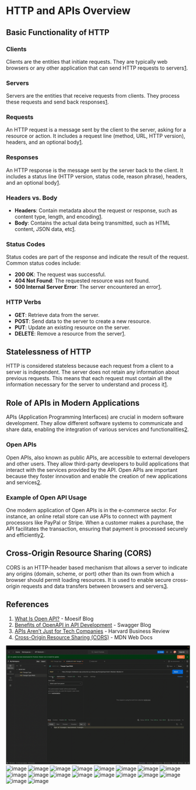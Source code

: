 # HTTP and APIs Overview

## Basic Functionality of HTTP

### Clients

Clients are the entities that initiate requests. They are typically web browsers or any other application that can send HTTP requests to servers[1](https://www.moesif.com/blog/technical/api-development/What-Is-Open-API/).

### Servers

Servers are the entities that receive requests from clients. They process these requests and send back responses[1](https://www.moesif.com/blog/technical/api-development/What-Is-Open-API/).

### Requests

An HTTP request is a message sent by the client to the server, asking for a resource or action. It includes a request line (method, URL, HTTP version), headers, and an optional body[1](https://www.moesif.com/blog/technical/api-development/What-Is-Open-API/).

### Responses

An HTTP response is the message sent by the server back to the client. It includes a status line (HTTP version, status code, reason phrase), headers, and an optional body[1](https://www.moesif.com/blog/technical/api-development/What-Is-Open-API/).

### Headers vs. Body

- **Headers**: Contain metadata about the request or response, such as content type, length, and encoding[1](https://www.moesif.com/blog/technical/api-development/What-Is-Open-API/).
- **Body**: Contains the actual data being transmitted, such as HTML content, JSON data, etc[1](https://www.moesif.com/blog/technical/api-development/What-Is-Open-API/).

### Status Codes

Status codes are part of the response and indicate the result of the request. Common status codes include:

- **200 OK**: The request was successful.
- **404 Not Found**: The requested resource was not found.
- **500 Internal Server Error**: The server encountered an error[1](https://www.moesif.com/blog/technical/api-development/What-Is-Open-API/).

### HTTP Verbs

- **GET**: Retrieve data from the server.
- **POST**: Send data to the server to create a new resource.
- **PUT**: Update an existing resource on the server.
- **DELETE**: Remove a resource from the server[1](https://www.moesif.com/blog/technical/api-development/What-Is-Open-API/).

## Statelessness of HTTP

HTTP is considered stateless because each request from a client to a server is independent. The server does not retain any information about previous requests. This means that each request must contain all the information necessary for the server to understand and process it[1](https://www.moesif.com/blog/technical/api-development/What-Is-Open-API/).

## Role of APIs in Modern Applications

APIs (Application Programming Interfaces) are crucial in modern software development. They allow different software systems to communicate and share data, enabling the integration of various services and functionalities[2](https://swagger.io/blog/api-strategy/benefits-of-openapi-api-development/).

### Open APIs

Open APIs, also known as public APIs, are accessible to external developers and other users. They allow third-party developers to build applications that interact with the services provided by the API. Open APIs are important because they foster innovation and enable the creation of new applications and services[2](https://swagger.io/blog/api-strategy/benefits-of-openapi-api-development/).

### Example of Open API Usage

One modern application of Open APIs is in the e-commerce sector. For instance, an online retail store can use APIs to connect with payment processors like PayPal or Stripe. When a customer makes a purchase, the API facilitates the transaction, ensuring that payment is processed securely and efficiently[2](https://swagger.io/blog/api-strategy/benefits-of-openapi-api-development/).

## Cross-Origin Resource Sharing (CORS)

CORS is an HTTP-header based mechanism that allows a server to indicate any origins (domain, scheme, or port) other than its own from which a browser should permit loading resources. It is used to enable secure cross-origin requests and data transfers between browsers and servers[3](https://hbr.org/2021/04/apis-arent-just-for-tech-companies).

## References

1. [What Is Open API?](https://www.moesif.com/blog/technical/api-development/What-Is-Open-API/) - Moesif Blog
2. [Benefits of OpenAPI in API Development](https://swagger.io/blog/api-strategy/benefits-of-openapi-api-development/) - Swagger Blog
3. [APIs Aren’t Just for Tech Companies](https://hbr.org/2021/04/apis-arent-just-for-tech-companies) - Harvard Business Review
4. [Cross-Origin Resource Sharing (CORS)](https://developer.mozilla.org/en-US/docs/Web/HTTP/Guides/CORS) - MDN Web Docs

![Postman Demo](./img/Postman.Demo.gif)
![image](https://github.com/user-attachments/assets/9a5fc9b5-ac9d-49db-98df-11f0b5e16f9b)
![image](https://github.com/user-attachments/assets/5bfe0af0-bbec-49ba-b5ac-fa4b5691ccf8)
![image](https://github.com/user-attachments/assets/b8bc1248-3a5e-4d06-a901-f827b456a5c1)
![image](https://github.com/user-attachments/assets/d0d8f901-4f5b-47a6-a1d1-657a0640252a)
![image](https://github.com/user-attachments/assets/9bc82ff0-523f-4889-89b4-7242e731f437)
![image](https://github.com/user-attachments/assets/368cb7a3-9c32-4cb5-b7c9-fd0c8b87a3cc)
![image](https://github.com/user-attachments/assets/de0e0420-52f0-40e7-9549-a5803df7754e)
![image](https://github.com/user-attachments/assets/1b3dff62-b4f7-4e96-8253-32e26709d98b)
![image](https://github.com/user-attachments/assets/16f442c9-0153-42eb-a54b-2d26c0423a93)
![image](https://github.com/user-attachments/assets/1ffec6ec-1f26-49f8-9778-9edf1a5444b9)
![image](https://github.com/user-attachments/assets/49629ac6-36ec-43da-9dde-4503e9a6f3d4)
![image](https://github.com/user-attachments/assets/a7b0d293-ab57-43ed-9274-dec601365222)
![image](https://github.com/user-attachments/assets/53c7fc34-86e6-4d98-9b57-cc701e4f45d5)
![image](https://github.com/user-attachments/assets/299be00d-7030-4e71-bd17-f4579f10c552)
![image](https://github.com/user-attachments/assets/230f28af-13f0-46ad-8d08-0b4da9612ae2)
![image](https://github.com/user-attachments/assets/013e62a7-21a6-4d6b-bfdf-9b027b704d2f)
![image](https://github.com/user-attachments/assets/5f066731-552e-4d50-afe8-a43c2a176593)
![image](https://github.com/user-attachments/assets/c3fb868c-de71-47a6-80d2-7a337e26970d)






